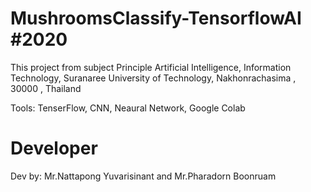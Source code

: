 # MushroomsClassify-TensorflowAI #2020

This project from subject Principle Artificial Intelligence, Information Technology, Suranaree University of Technology, Nakhonrachasima , 30000 , Thailand 

Tools: TenserFlow, CNN, Neaural Network, Google Colab

# Developer
Dev by: Mr.Nattapong Yuvarisinant and Mr.Pharadorn Boonruam
